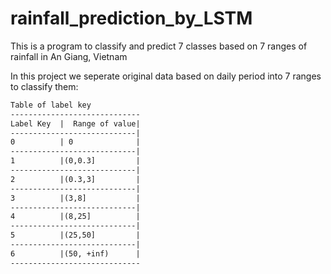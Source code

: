 # rainfall_prediction_by_LSTM
This is a program to classify and predict 7 classes based on 7 ranges of rainfall in An Giang, Vietnam

In this project we seperate original data based on daily period into 7 ranges to classify them:
```txt
Table of label key
-----------------------------
Label Key  |  Range of value|
----------------------------|
0          | 0              |
----------------------------|
1          |(0,0.3]         |
----------------------------|
2          |(0.3,3]         |
----------------------------|
3          |(3,8]           |
----------------------------|
4          |(8,25]          |
----------------------------|
5          |(25,50]         |
----------------------------|
6          |(50, +inf)      |
-----------------------------

```
